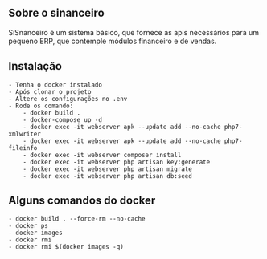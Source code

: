 ## Sobre o sinanceiro

SiSnanceiro é um sistema básico, que fornece as apis necessários para um pequeno ERP, que contemple módulos financeiro e de vendas.

## Instalação
    - Tenha o docker instalado
    - Após clonar o projeto
    - Altere os configurações no .env
    - Rode os comando: 
        - docker build .
        - docker-compose up -d
        - docker exec -it webserver apk --update add --no-cache php7-xmlwriter
        - docker exec -it webserver apk --update add --no-cache php7-fileinfo
        - docker exec -it webserver composer install
        - docker exec -it webserver php artisan key:generate
        - docker exec -it webserver php artisan migrate
        - docker exec -it webserver php artisan db:seed

## Alguns comandos do docker
    - docker build . --force-rm --no-cache
    - docker ps
    - docker images
    - docker rmi 
    - docker rmi $(docker images -q) 

